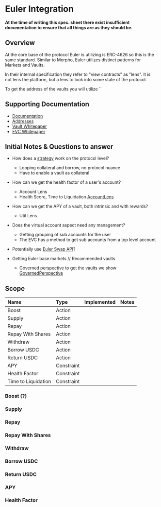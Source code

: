 # Euler Integration

**At the time of writing this spec. sheet there exist insufficient documentation to ensure that all things are as they should be.**

## Overview

At the core base of the protocol Euler is utilizing is ERC-4626 so this is the same standard. Similar to Morpho, Euler utilizes distinct patterns for Markets and Vaults.

In their internal specification they refer to "view contracts" as "lens". It is not lens the platform, but a lens to look into some state of the protocol.

To get the address of the vaults you will utilize ``

## Supporting Documentation

- [Documentation](https://docs.euler.finance)
- [Addresses](https://github.com/euler-xyz/euler-interfaces/tree/master/addresses)
- [Vault Whitepaper](https://github.com/euler-xyz/euler-vault-kit/blob/master/docs/whitepaper.md)
- [EVC Whitepaper](https://evc.wtf/docs/whitepaper/)

## Initial Notes & Questions to answer

- How does a [strategy](https://app.euler.finance/strategies?network=base) work on the protocol level?
    - Looping collateral and borrow, no protocol nuance
    - Have to enable a vault as collateral

- How can we get the health factor of a user's account?
    - Account Lens
    - Health Score, Time to Liquidation [AccountLens](https://basescan.org/address/0x40c1DbD5855bFbCDd3844C4327777FD1c5E039eb#readContract)

- How can we get the APY of a vault, both intrinsic and with rewards?
    - Util Lens

- Does the virtual account aspect need any management?
    - Getting grouping of sub accounts for the user
    - The EVC has a method to get sub accounts from a top level account

- Potentially use [Euler Swap API](https://github.com/euler-xyz/euler-swap-api)?

- Getting Euler base markets // Recommended vaults
    - Governed perspective to get the vaults we show [GovernedPerspective](https://basescan.org/address/0xafc8545c49df2c8216305922d9753bf60bf8c14a#readContract)


## Scope

| Name                | Type       | Implemented | Notes |
| :----------------   | :--------- | :---------: | :---- |
| Boost               | Action     |             |       |
| Supply              | Action     |             |       |
| Repay               | Action     |             |       |
| Repay With Shares   | Action     |             |       |
| Withdraw            | Action     |             |       |
| Borrow USDC         | Action     |             |       |
| Return USDC         | Action     |             |       |
| APY                 | Constraint |             |       |
| Health Factor       | Constraint |             |       |
| Time to Liquidation | Constraint |             |       |


### Boost (?)
### Supply
### Repay
### Repay With Shares
### Withdraw
### Borrow USDC
### Return USDC
### APY

### Health Factor